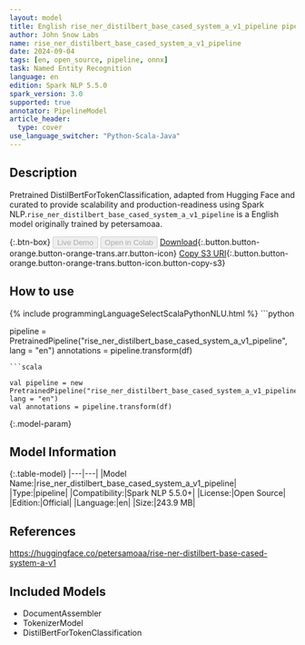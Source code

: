 ```yaml
---
layout: model
title: English rise_ner_distilbert_base_cased_system_a_v1_pipeline pipeline DistilBertForTokenClassification from petersamoaa
author: John Snow Labs
name: rise_ner_distilbert_base_cased_system_a_v1_pipeline
date: 2024-09-04
tags: [en, open_source, pipeline, onnx]
task: Named Entity Recognition
language: en
edition: Spark NLP 5.5.0
spark_version: 3.0
supported: true
annotator: PipelineModel
article_header:
  type: cover
use_language_switcher: "Python-Scala-Java"
---
```


## Description

Pretrained DistilBertForTokenClassification, adapted from Hugging Face and curated to provide scalability and production-readiness using Spark NLP.`rise_ner_distilbert_base_cased_system_a_v1_pipeline` is a English model originally trained by petersamoaa.

{:.btn-box}
<button class="button button-orange" disabled>Live Demo</button>
<button class="button button-orange" disabled>Open in Colab</button>
[Download](https://s3.amazonaws.com/auxdata.johnsnowlabs.com/public/models/rise_ner_distilbert_base_cased_system_a_v1_pipeline_en_5.5.0_3.0_1725492713798.zip){:.button.button-orange.button-orange-trans.arr.button-icon}
[Copy S3 URI](s3://auxdata.johnsnowlabs.com/public/models/rise_ner_distilbert_base_cased_system_a_v1_pipeline_en_5.5.0_3.0_1725492713798.zip){:.button.button-orange.button-orange-trans.button-icon.button-copy-s3}

## How to use



<div class="tabs-box" markdown="1">
{% include programmingLanguageSelectScalaPythonNLU.html %}
```python

pipeline = PretrainedPipeline("rise_ner_distilbert_base_cased_system_a_v1_pipeline", lang = "en")
annotations =  pipeline.transform(df)   

```
```scala

val pipeline = new PretrainedPipeline("rise_ner_distilbert_base_cased_system_a_v1_pipeline", lang = "en")
val annotations = pipeline.transform(df)

```
</div>

{:.model-param}
## Model Information

{:.table-model}
|---|---|
|Model Name:|rise_ner_distilbert_base_cased_system_a_v1_pipeline|
|Type:|pipeline|
|Compatibility:|Spark NLP 5.5.0+|
|License:|Open Source|
|Edition:|Official|
|Language:|en|
|Size:|243.9 MB|

## References

https://huggingface.co/petersamoaa/rise-ner-distilbert-base-cased-system-a-v1

## Included Models

- DocumentAssembler
- TokenizerModel
- DistilBertForTokenClassification